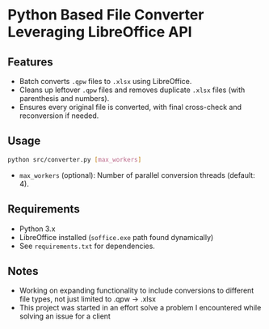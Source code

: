 # Python Based File Converter Leveraging LibreOffice API

## Features

- Batch converts `.qpw` files to `.xlsx` using LibreOffice.
- Cleans up leftover `.qpw` files and removes duplicate `.xlsx` files (with parenthesis and numbers).
- Ensures every original file is converted, with final cross-check and reconversion if needed.

## Usage

```sh
python src/converter.py [max_workers]
```
- `max_workers` (optional): Number of parallel conversion threads (default: 4).

## Requirements

- Python 3.x
- LibreOffice installed (`soffice.exe` path found dynamically)
- See `requirements.txt` for dependencies.

## Notes

- Working on expanding functionality to include conversions to different file types, not just limited to .qpw -> .xlsx
- This project was started in an effort solve a problem I encountered while solving an issue for a client
